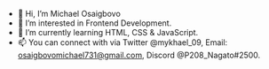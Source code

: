 - 👋 Hi, I’m Michael Osaigbovo
- 👀 I’m interested in Frontend Development.
- 🌱 I’m currently learning HTML, CSS & JavaScript.
- 📫 You can connect with via Twitter @mykhael_09, Email: osaigbovomichael731@gmail.com, Discord @P208_Nagato#2500. 

<!---
Osaigbovo-Michael/Osaigbovo-Michael is a ✨ special ✨ repository because its `README.md` (this file) appears on your GitHub profile.
You can click the Preview link to take a look at your changes.
--->
